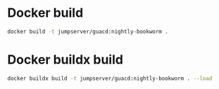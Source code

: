 # Docker build
```sh
docker build -t jumpserver/guacd:nightly-bookworm .
```

# Docker buildx build
```sh
docker buildx build -t jumpserver/guacd:nightly-bookworm . --load
```
